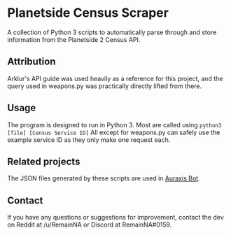 # Planetside Census Scraper

A collection of Python 3 scripts to automatically parse through and store information from the Planetside 2 Census API.

## Attribution

Arklur's API guide was used heavily as a reference for this project, and the query used in weapons.py was practically directly lifted from there.

## Usage

The program is designed to run in Python 3.  Most are called using `python3 [file] [Census Service ID]` All except for weapons.py can safely use the example service ID as they only make one request each.

## Related projects

The JSON files generated by these scripts are used in [Auraxis Bot](https://github.com/RemainNA/auraxis-bot).

## Contact

If you have any questions or suggestions for improvement, contact the dev on Reddit at /u/RemainNA or Discord at RemainNA#0159.
